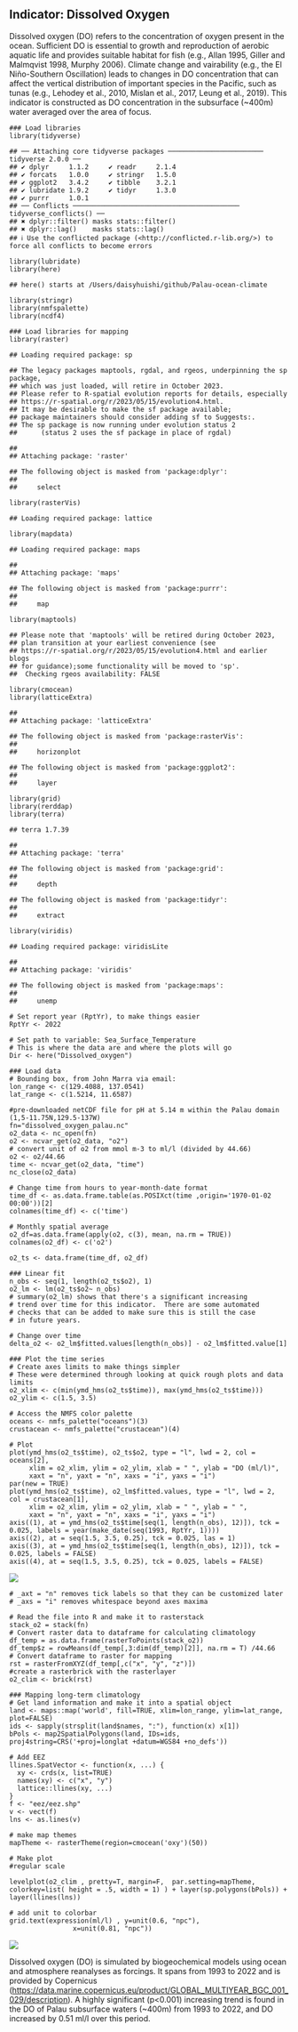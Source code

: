 ## **Indicator: Dissolved Oxygen**

Dissolved oxygen (DO) refers to the concentration of oxygen present in
the ocean. Sufficient DO is essential to growth and reproduction of
aerobic aquatic life and provides suitable habitat for fish (e.g., Allan
1995, Giller and Malmqvist 1998, Murphy 2006). Climate change and
vairability (e.g., the El Niño-Southern Oscillation) leads to changes in
DO concentration that can affect the vertical distribution of important
species in the Pacific, such as tunas (e.g., Lehodey et al., 2010,
Mislan et al., 2017, Leung et al., 2019). This indicator is constructed
as DO concentration in the subsurface (~400m) water averaged over the
area of focus.

    ### Load libraries
    library(tidyverse)

    ## ── Attaching core tidyverse packages ──────────────────────── tidyverse 2.0.0 ──
    ## ✔ dplyr     1.1.2     ✔ readr     2.1.4
    ## ✔ forcats   1.0.0     ✔ stringr   1.5.0
    ## ✔ ggplot2   3.4.2     ✔ tibble    3.2.1
    ## ✔ lubridate 1.9.2     ✔ tidyr     1.3.0
    ## ✔ purrr     1.0.1     
    ## ── Conflicts ────────────────────────────────────────── tidyverse_conflicts() ──
    ## ✖ dplyr::filter() masks stats::filter()
    ## ✖ dplyr::lag()    masks stats::lag()
    ## ℹ Use the conflicted package (<http://conflicted.r-lib.org/>) to force all conflicts to become errors

    library(lubridate)
    library(here)

    ## here() starts at /Users/daisyhuishi/github/Palau-ocean-climate

    library(stringr)
    library(nmfspalette)
    library(ncdf4) 

    ### Load libraries for mapping
    library(raster)

    ## Loading required package: sp

    ## The legacy packages maptools, rgdal, and rgeos, underpinning the sp package,
    ## which was just loaded, will retire in October 2023.
    ## Please refer to R-spatial evolution reports for details, especially
    ## https://r-spatial.org/r/2023/05/15/evolution4.html.
    ## It may be desirable to make the sf package available;
    ## package maintainers should consider adding sf to Suggests:.
    ## The sp package is now running under evolution status 2
    ##      (status 2 uses the sf package in place of rgdal)

    ## 
    ## Attaching package: 'raster'

    ## The following object is masked from 'package:dplyr':
    ## 
    ##     select

    library(rasterVis)

    ## Loading required package: lattice

    library(mapdata)

    ## Loading required package: maps

    ## 
    ## Attaching package: 'maps'

    ## The following object is masked from 'package:purrr':
    ## 
    ##     map

    library(maptools)

    ## Please note that 'maptools' will be retired during October 2023,
    ## plan transition at your earliest convenience (see
    ## https://r-spatial.org/r/2023/05/15/evolution4.html and earlier blogs
    ## for guidance);some functionality will be moved to 'sp'.
    ##  Checking rgeos availability: FALSE

    library(cmocean)
    library(latticeExtra)

    ## 
    ## Attaching package: 'latticeExtra'

    ## The following object is masked from 'package:rasterVis':
    ## 
    ##     horizonplot

    ## The following object is masked from 'package:ggplot2':
    ## 
    ##     layer

    library(grid)
    library(rerddap)
    library(terra)

    ## terra 1.7.39

    ## 
    ## Attaching package: 'terra'

    ## The following object is masked from 'package:grid':
    ## 
    ##     depth

    ## The following object is masked from 'package:tidyr':
    ## 
    ##     extract

    library(viridis)

    ## Loading required package: viridisLite

    ## 
    ## Attaching package: 'viridis'

    ## The following object is masked from 'package:maps':
    ## 
    ##     unemp

    # Set report year (RptYr), to make things easier
    RptYr <- 2022

    # Set path to variable: Sea_Surface_Temperature
    # This is where the data are and where the plots will go
    Dir <- here("Dissolved_oxygen")

    ### Load data
    # Bounding box, from John Marra via email:
    lon_range <- c(129.4088, 137.0541)
    lat_range <- c(1.5214, 11.6587)

    #pre-downloaded netCDF file for pH at 5.14 m within the Palau domain (1,5-11.75N,129.5-137W)
    fn="dissolved_oxygen_palau.nc"
    o2_data <- nc_open(fn)
    o2 <- ncvar_get(o2_data, "o2")
    # convert unit of o2 from mmol m-3 to ml/l (divided by 44.66)
    o2 <- o2/44.66
    time <- ncvar_get(o2_data, "time")
    nc_close(o2_data) 

    # Change time from hours to year-month-date format
    time_df <- as.data.frame.table(as.POSIXct(time ,origin='1970-01-02 00:00'))[2]
    colnames(time_df) <- c('time')

    # Monthly spatial average
    o2_df=as.data.frame(apply(o2, c(3), mean, na.rm = TRUE))
    colnames(o2_df) <- c('o2')

    o2_ts <- data.frame(time_df, o2_df)

    ### Linear fit
    n_obs <- seq(1, length(o2_ts$o2), 1)
    o2_lm <- lm(o2_ts$o2~ n_obs)
    # summary(o2_lm) shows that there's a significant increasing
    # trend over time for this indicator.  There are some automated
    # checks that can be added to make sure this is still the case
    # in future years.

    # Change over time
    delta_o2 <- o2_lm$fitted.values[length(n_obs)] - o2_lm$fitted.value[1]

    ### Plot the time series
    # Create axes limits to make things simpler
    # These were determined through looking at quick rough plots and data limits
    o2_xlim <- c(min(ymd_hms(o2_ts$time)), max(ymd_hms(o2_ts$time)))
    o2_ylim <- c(1.5, 3.5) 

    # Access the NMFS color palette
    oceans <- nmfs_palette("oceans")(3)
    crustacean <- nmfs_palette("crustacean")(4)

    # Plot
    plot(ymd_hms(o2_ts$time), o2_ts$o2, type = "l", lwd = 2, col = oceans[2], 
         xlim = o2_xlim, ylim = o2_ylim, xlab = " ", ylab = "DO (ml/l)",
         xaxt = "n", yaxt = "n", xaxs = "i", yaxs = "i")
    par(new = TRUE)
    plot(ymd_hms(o2_ts$time), o2_lm$fitted.values, type = "l", lwd = 2, col = crustacean[1], 
         xlim = o2_xlim, ylim = o2_ylim, xlab = " ", ylab = " ",
         xaxt = "n", yaxt = "n", xaxs = "i", yaxs = "i")
    axis((1), at = ymd_hms(o2_ts$time[seq(1, length(n_obs), 12)]), tck = 0.025, labels = year(make_date(seq(1993, RptYr, 1))))
    axis((2), at = seq(1.5, 3.5, 0.25), tck = 0.025, las = 1)
    axis((3), at = ymd_hms(o2_ts$time[seq(1, length(n_obs), 12)]), tck = 0.025, labels = FALSE)
    axis((4), at = seq(1.5, 3.5, 0.25), tck = 0.025, labels = FALSE)

![](04-Dissolved_oxygen_files/figure-markdown_strict/unnamed-chunk-7-1.png)

    # _axt = "n" removes tick labels so that they can be customized later 
    # _axs = "i" removes whitespace beyond axes maxima

    # Read the file into R and make it to rasterstack
    stack_o2 = stack(fn)
    # Convert raster data to dataframe for calculating climatology
    df_temp = as.data.frame(rasterToPoints(stack_o2))
    df_temp$z = rowMeans(df_temp[,3:dim(df_temp)[2]], na.rm = T) /44.66
    # Convert dataframe to raster for mapping
    rst = rasterFromXYZ(df_temp[,c("x", "y", "z")])
    #create a rasterbrick with the rasterlayer
    o2_clim <- brick(rst)

    ### Mapping long-term climatology
    # Get land information and make it into a spatial object
    land <- maps::map('world', fill=TRUE, xlim=lon_range, ylim=lat_range, plot=FALSE)
    ids <- sapply(strsplit(land$names, ":"), function(x) x[1])
    bPols <- map2SpatialPolygons(land, IDs=ids, proj4string=CRS('+proj=longlat +datum=WGS84 +no_defs'))

    # Add EEZ
    llines.SpatVector <- function(x, ...) {
      xy <- crds(x, list=TRUE)
      names(xy) <- c("x", "y")
      lattice::llines(xy, ...)
    }
    f <- "eez/eez.shp"
    v <- vect(f)
    lns <- as.lines(v)

    # make map themes
    mapTheme <- rasterTheme(region=cmocean('oxy')(50))

    # Make plot
    #regular scale

    levelplot(o2_clim , pretty=T, margin=F,  par.setting=mapTheme,  colorkey=list( height = .5, width = 1) ) + layer(sp.polygons(bPols)) + layer(llines(lns))

    # add unit to colorbar
    grid.text(expression(ml/l) , y=unit(0.6, "npc"), 
                    x=unit(0.81, "npc"))    

![](04-Dissolved_oxygen_files/figure-markdown_strict/unnamed-chunk-9-1.png)

Dissolved oxygen (DO) is simulated by biogeochemical models using ocean
and atmosphere reanalyses as forcings. It spans from 1993 to 2022 and is
provided by Copernicus
(<https://data.marine.copernicus.eu/product/GLOBAL_MULTIYEAR_BGC_001_029/description>).
A highly significant (p&lt;0.001) increasing trend is found in the DO of
Palau subsurface waters (~400m) from 1993 to 2022, and DO increased by
0.51 ml/l over this period.
